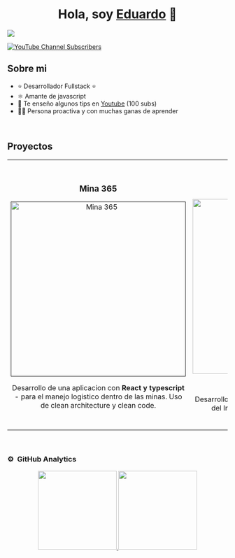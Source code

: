 <div align="center">
<h1 align="center">Hola, soy <a href="https://portfolio-ten-mu-75.vercel.app/">Eduardo</a> 👋</h1>
</div>
<img src="https://i.imgur.com/I3ZI5Jg.png">

[![YouTube Channel Subscribers](https://img.shields.io/youtube/channel/subscribers/UCIjEgHA1vatSR2K4rfcdNRg?style=social)](https://youtube.com/@CodeaConmigoPelao?sub_confirmation=1)

## Sobre mi

- ⭐ Desarrollador Fullstack ⭐ 
- ⚛️ Amante de javascript
- 🎥 Te enseño algunos tips en [Youtube](https://youtube.com/@CodeaConmigoPelao?sub_confirmation=1) (100 subs)
- 🧑‍🏫 Persona proactiva y con muchas ganas de aprender
<br>

## Proyectos 
<table>
<tr>
<td width="50%">
<h3 align="center">Mina 365</h3>
<div align="center">
<a href="" target="_blank"><img src="https://portfolio-ten-mu-75.vercel.app/_astro/MINALOGO.15f5653b.png" width="400" alt="Mina 365"></a>

<p>Desarrollo de una aplicacion con <strong>React y typescript</strong> - para el manejo logistico dentro de las minas. Uso de clean architecture y clean code.</p>
</div>
                                                                                      
</td>

<td width="50%">
               <br>
<h3 align="center">Wellxy</h3>
<div align="center">                                       
<a href="https://github.com/Pachaqtec/front-wellxxy" target="_blank"><img src="https://portfolio-ten-mu-75.vercel.app/_astro/wellxy-logo.7266ea33.png" width="400" alt="Wellxy"></a>
<br>
<p>
<a href="https://github.com/Pachaqtec/front-wellxxy" target="_blank">
<img src="https://img.shields.io/badge/C%C3%93DIGO-80ffaa?style=for-the-badge&logo=github&logoColor=black">
</a>
</p>
</p>Desarrollo de una aplicacion para el control de citas del Instituto Médico de la Mujer(IMM)  con tecnologias como React.</p>
</div>                                                             
</table>                                                                                 
</div>
<br>

### ⚙️ &nbsp;GitHub Analytics

<p align="center">
<a href="https://github.com/codeduardo">
  <img height="180em" src="https://github-readme-stats-eight-theta.vercel.app/api?username=codeduardo&show_icons=true&theme=algolia&include_all_commits=true&count_private=true"/>
  <img height="180em" src="https://github-readme-stats-eight-theta.vercel.app/api/top-langs/?username=codeduardo&layout=compact&langs_count=8&theme=algolia"/>
</a>
</p>
